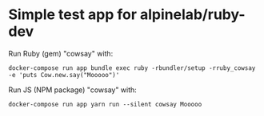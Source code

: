 # Simple test app for alpinelab/ruby-dev

Run Ruby (gem) "cowsay" with:

    docker-compose run app bundle exec ruby -rbundler/setup -rruby_cowsay -e 'puts Cow.new.say("Mooooo")'

Run JS (NPM package) "cowsay" with:

    docker-compose run app yarn run --silent cowsay Mooooo
